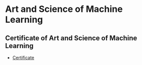 # Art and Science of Machine Learning
## Certificate of Art and Science of Machine Learning
* [Certificate](https://www.coursera.org/account/accomplishments/verify/QPCBA97PKY36)

